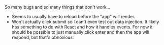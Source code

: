 So many bugs and so many things that don't work...

- Seems to usually have to reload before the "app" will render.
- Won't actually click submit so I can't even test out data injection. It likely has something to do with React and how it handles events. For now it should be possible to just manually click enter and then the app will respond, but that's obnoxious. 